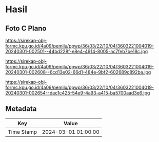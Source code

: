 # Hasil

## Foto C Plano

https://sirekap-obj-formc.kpu.go.id/4a09/pemilu/ppwp/36/03/22/10/04/3603221004019-20240301-002501--44bd228f-e8e4-4914-8005-ac7feb7be18c.jpg

https://sirekap-obj-formc.kpu.go.id/4a09/pemilu/ppwp/36/03/22/10/04/3603221004019-20240301-002608--6cd13e02-66d1-484e-9bf2-602689c892ba.jpg

https://sirekap-obj-formc.kpu.go.id/4a09/pemilu/ppwp/36/03/22/10/04/3603221004019-20240301-002654--dac1c425-54e9-4a93-a415-ba5700aad3e6.jpg


## Metadata

| Key        | Value               |
| ---------- | ------------------- |
| Time Stamp | 2024-03-01 01:00:00 |



